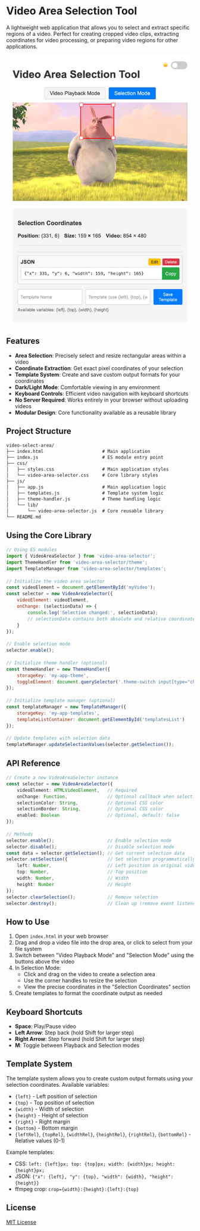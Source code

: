 # Video Area Selection Tool

A lightweight web application that allows you to select and extract specific regions of a video. Perfect for creating cropped video clips, extracting coordinates for video processing, or preparing video regions for other applications.

![Video Area Selection Tool](screenshot.png)

## Features

- **Area Selection**: Precisely select and resize rectangular areas within a video
- **Coordinate Extraction**: Get exact pixel coordinates of your selection
- **Template System**: Create and save custom output formats for your coordinates
- **Dark/Light Mode**: Comfortable viewing in any environment
- **Keyboard Controls**: Efficient video navigation with keyboard shortcuts
- **No Server Required**: Works entirely in your browser without uploading videos
- **Modular Design**: Core functionality available as a reusable library

## Project Structure

```
video-select-area/
├── index.html                      # Main application 
├── index.js                        # ES module entry point
├── css/
│   ├── styles.css                  # Main application styles
│   └── video-area-selector.css     # Core library styles
├── js/
│   ├── app.js                      # Main application logic
│   ├── templates.js                # Template system logic
│   ├── theme-handler.js            # Theme handling logic
│   └── lib/
│       └── video-area-selector.js  # Core reusable library
└── README.md
```

## Using the Core Library

```javascript
// Using ES modules
import { VideoAreaSelector } from 'video-area-selector';
import ThemeHandler from 'video-area-selector/theme';
import TemplateManager from 'video-area-selector/templates';

// Initialize the video area selector
const videoElement = document.getElementById('myVideo');
const selector = new VideoAreaSelector({
    videoElement: videoElement,
    onChange: (selectionData) => {
        console.log('Selection changed:', selectionData);
        // selectionData contains both absolute and relative coordinates
    }
});

// Enable selection mode
selector.enable();

// Initialize theme handler (optional)
const themeHandler = new ThemeHandler({
    storageKey: 'my-app-theme',
    toggleElement: document.querySelector('.theme-switch input[type="checkbox"]')
});

// Initialize template manager (optional)
const templateManager = new TemplateManager({
    storageKey: 'my-app-templates',
    templateListContainer: document.getElementById('templatesList')
});

// Update templates with selection data
templateManager.updateSelectionValues(selector.getSelection());
```

## API Reference

```typescript
// Create a new VideoAreaSelector instance
const selector = new VideoAreaSelector({
    videoElement: HTMLVideoElement,   // Required
    onChange: Function,               // Optional callback when selection changes
    selectionColor: String,           // Optional CSS color
    selectionBorder: String,          // Optional CSS color
    enabled: Boolean                  // Optional, default: false
});

// Methods
selector.enable();                    // Enable selection mode
selector.disable();                   // Disable selection mode
const data = selector.getSelection(); // Get current selection data
selector.setSelection({               // Set selection programmatically
    left: Number,                     // Left position in original video dimensions
    top: Number,                      // Top position
    width: Number,                    // Width
    height: Number                    // Height
});
selector.clearSelection();            // Remove selection
selector.destroy();                   // Clean up (remove event listeners, etc.)
```

## How to Use

1. Open `index.html` in your web browser
2. Drag and drop a video file into the drop area, or click to select from your file system
3. Switch between "Video Playback Mode" and "Selection Mode" using the buttons above the video
4. In Selection Mode:
   - Click and drag on the video to create a selection area
   - Use the corner handles to resize the selection
   - View the precise coordinates in the "Selection Coordinates" section
5. Create templates to format the coordinate output as needed

## Keyboard Shortcuts

- **Space**: Play/Pause video
- **Left Arrow**: Step back (hold Shift for larger step)
- **Right Arrow**: Step forward (hold Shift for larger step) 
- **M**: Toggle between Playback and Selection modes

## Template System

The template system allows you to create custom output formats using your selection coordinates. 
Available variables:
- `{left}` - Left position of selection
- `{top}` - Top position of selection
- `{width}` - Width of selection
- `{height}` - Height of selection
- `{right}` - Right margin
- `{bottom}` - Bottom margin
- `{leftRel}`, `{topRel}`, `{widthRel}`, `{heightRel}`, `{rightRel}`, `{bottomRel}` - Relative values (0-1)

Example templates:
- CSS: `left: {left}px; top: {top}px; width: {width}px; height: {height}px;`
- JSON: `{"x": {left}, "y": {top}, "width": {width}, "height": {height}}`
- ffmpeg crop: `crop={width}:{height}:{left}:{top}`

## License

[MIT License](LICENSE)
